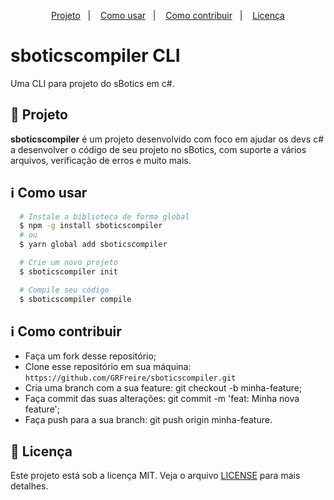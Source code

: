 <p align="center">
 <a href="#projeto">Projeto</a>&nbsp;&nbsp;&nbsp;|&nbsp;&nbsp;&nbsp;
  <a href="#information_source-como-usar">Como usar</a>&nbsp;&nbsp;&nbsp;|&nbsp;&nbsp;&nbsp;
  <a href="#information_source-como-contribuir">Como contribuir</a>&nbsp;&nbsp;&nbsp;|&nbsp;&nbsp;&nbsp;
  <a href="#memo-licença">Licença</a>
</p>

# sboticscompiler CLI

Uma CLI para projeto do sBotics em c#.

## 🚀 Projeto
**sboticscompiler** é um projeto desenvolvido com foco em ajudar os devs c# a desenvolver o código de seu projeto no sBotics, com suporte a vários arquivos, verificação de erros e muito mais.

## :information_source: Como usar
```bash
  # Instale a biblioteca de forma global
  $ npm -g install sboticscompiler
  # ou
  $ yarn global add sboticscompiler

  # Crie um novo projeto
  $ sboticscompiler init

  # Compile seu código
  $ sboticscompiler compile
```

## :information_source: Como contribuir
- Faça um fork desse repositório;
- Clone esse repositório em sua máquina: `` https://github.com/GRFreire/sboticscompiler.git ``
- Cria uma branch com a sua feature: git checkout -b minha-feature;
- Faça commit das suas alterações: git commit -m 'feat: Minha nova feature';
- Faça push para a sua branch: git push origin minha-feature.

## :memo: Licença
Este projeto está sob a licença MIT. Veja o arquivo [LICENSE](../../LICENSE) para mais detalhes.